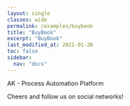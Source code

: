 ```yaml
---
layout: single
classes: wide
permalink: /examples/buybook
title: "BuyBook"
excerpt: "BuyBook"
last_modified_at: 2021-01-20
toc: false
sidebar:
  nav: "docs"
---
```


AK - Process Automation Platform

Cheers and follow us on social networks!
